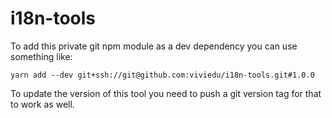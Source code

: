 # i18n-tools

To add this private git npm module as a dev dependency you can use something like:

`yarn add --dev git+ssh://git@github.com:viviedu/i18n-tools.git#1.0.0`

To update the version of this tool you need to push a git version tag for that to work as well.
